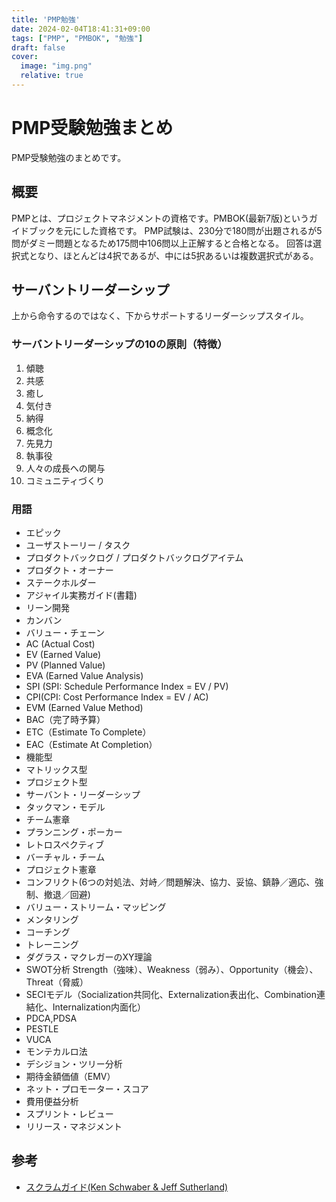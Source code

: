 ```yaml
---
title: 'PMP勉強'
date: 2024-02-04T18:41:31+09:00
tags: ["PMP", "PMBOK", "勉強"]
draft: false
cover:
  image: "img.png"
  relative: true
---
```


# PMP受験勉強まとめ

PMP受験勉強のまとめです。

## 概要
PMPとは、プロジェクトマネジメントの資格です。PMBOK(最新7版)というガイドブックを元にした資格です。
PMP試験は、230分で180問が出題されるが5問がダミー問題となるため175問中106問以上正解すると合格となる。
回答は選択式となり、ほとんどは4択であるが、中には5択あるいは複数選択式がある。

## サーバントリーダーシップ

上から命令するのではなく、下からサポートするリーダーシップスタイル。

### サーバントリーダーシップの10の原則（特徴）
1. 傾聴
2. 共感
3. 癒し
4. 気付き
5. 納得
6. 概念化
7. 先見力
8. 執事役
9. 人々の成長への関与
10. コミュニティづくり

### 用語
- エピック
- ユーザストーリー / タスク
- プロダクトバックログ / プロダクトバックログアイテム
- プロダクト・オーナー
- ステークホルダー
- アジャイル実務ガイド(書籍)
- リーン開発
- カンバン
- バリュー・チェーン
- AC (Actual Cost)
- EV (Earned Value)
- PV (Planned Value)
- EVA (Earned Value Analysis)
- SPI (SPI: Schedule Performance Index = EV / PV)
- CPI(CPI: Cost Performance Index = EV / AC)
- EVM (Earned Value Method)
- BAC（完了時予算）
- ETC（Estimate To Complete）
- EAC（Estimate At Completion）
- 機能型
- マトリックス型
- プロジェクト型
- サーバント・リーダーシップ
- タックマン・モデル
- チーム憲章
- プランニング・ポーカー
- レトロスペクティブ
- バーチャル・チーム
- プロジェクト憲章
- コンフリクト(6つの対処法、対峙／問題解決、協力、妥協、鎮静／適応、強制、撤退／回避)
- バリュー・ストリーム・マッピング
- メンタリング
- コーチング
- トレーニング
- ダグラス・マクレガーのXY理論
- SWOT分析 Strength（強味）、Weakness（弱み）、Opportunity（機会）、Threat（脅威）
- SECIモデル（Socialization共同化、Externalization表出化、Combination連結化、Internalization内面化）
- PDCA,PDSA
- PESTLE
- VUCA
- モンテカルロ法
- デシジョン・ツリー分析
- 期待金額価値（EMV）
- ネット・プロモーター・スコア
- 費用便益分析
- スプリント・レビュー
- リリース・マネジメント


## 参考
- [スクラムガイド(Ken Schwaber & Jeff Sutherland)](https://scrumguides.org/docs/scrumguide/v2020/2020-Scrum-Guide-Japanese.pdf)




